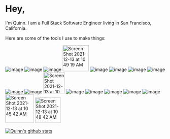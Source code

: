 # Hey, 

I'm Quinn. I am a Full Stack Software Engineer living in San Francisco, California.

Here are some of the tools I use to make things:

![image](https://camo.githubusercontent.com/c7530aca5351933e1f414c15ece59937d1fc279a7a24271c1853faa35af671f0/68747470733a2f2f696d672e736869656c64732e696f2f62616467652f52656163742d3631444146423f6c6f676f3d7265616374266c6f676f436f6c6f723d626c61636b267374796c653d666f722d7468652d6261646765) ![image](https://camo.githubusercontent.com/52c705915875323dd7a8ef92e32cc6d49f3a76be8e0f822836aa3a1c1bfdfb49/68747470733a2f2f696d672e736869656c64732e696f2f62616467652f4e6f64652e6a732d3333393933333f6c6f676f3d6e6f6465646f746a73266c6f676f436f6c6f723d626c61636b267374796c653d666f722d7468652d6261646765) ![image](https://camo.githubusercontent.com/54d885a39ff8ae8e17e1f9dd9286eb8e754d4c44c6ff3a31b2ba8f143f454254/68747470733a2f2f696d672e736869656c64732e696f2f62616467652f457870726573732d3030303030303f6c6f676f3d65787072657373266c6f676f436f6c6f723d7768697465267374796c653d666f722d7468652d6261646765)
<img width="82" alt="Screen Shot 2021-12-13 at 10 49 19 AM" src="https://user-images.githubusercontent.com/75652493/145870607-18312e28-1c43-4fad-ac0b-9c24f80ba0e4.png"> ![image](https://camo.githubusercontent.com/1eec389e00e3a61917811e82387844c940d851ce305c8f31d13cf219276d8d2b/68747470733a2f2f696d672e736869656c64732e696f2f62616467652f4d6f6e676f44422d3437413234383f6c6f676f3d6d6f6e676f6462266c6f676f436f6c6f723d7768697465267374796c653d666f722d7468652d6261646765) ![image](https://camo.githubusercontent.com/48e254c1057154ecf6e42ffbe5e9107247b139575c7afe6919d054b9e2a2c28d/68747470733a2f2f696d672e736869656c64732e696f2f62616467652f4d7953514c2d3434373941313f6c6f676f3d6d7973716c266c6f676f436f6c6f723d7768697465267374796c653d666f722d7468652d6261646765) ![image](https://camo.githubusercontent.com/07776370201753d31f5e8fc7eb380ca0a3bcebf243641f52f5f68e0c803c7d71/68747470733a2f2f696d672e736869656c64732e696f2f62616467652f4a6176615363726970742d4637444631453f6c6f676f3d6a617661736372697074266c6f676f436f6c6f723d626c61636b267374796c653d666f722d7468652d6261646765) ![image](https://camo.githubusercontent.com/ecb7e1051863062cd3880643a98089345912b17ba444f26a678f0c931f103cd6/68747470733a2f2f696d672e736869656c64732e696f2f62616467652f4157532d3233324633453f6c6f676f3d616d617a6f6e617773266c6f676f436f6c6f723d7768697465267374796c653d666f722d7468652d6261646765) ![image](https://camo.githubusercontent.com/89965f5d4badbca66d8dfd5643a8e4595c7c670d21ffafa35a360fa19f4a5792/68747470733a2f2f696d672e736869656c64732e696f2f62616467652f5765627061636b2d3844443646393f6c6f676f3d7765627061636b266c6f676f436f6c6f723d626c61636b267374796c653d666f722d7468652d6261646765) ![image](https://camo.githubusercontent.com/9a5eed63ad323616d7ba30eb56969d2de437082958108c509652acc5ac8ccd09/68747470733a2f2f696d672e736869656c64732e696f2f62616467652f426162656c2d4639444333453f6c6f676f3d626162656c266c6f676f436f6c6f723d626c61636b267374796c653d666f722d7468652d6261646765) <img width="67" alt="Screen Shot 2021-12-13 at 10 48 24 AM" src="https://user-images.githubusercontent.com/75652493/145870583-1f040176-09d3-48fb-9f03-ff65d18b367a.png"> ![image](https://camo.githubusercontent.com/290dcbfa2c65420ebaddfce351a2d03c2dded507559edc7ced591169fd76f8c5/68747470733a2f2f696d672e736869656c64732e696f2f62616467652f48544d4c352d4533344632363f6c6f676f3d68746d6c35266c6f676f436f6c6f723d7768697465267374796c653d666f722d7468652d6261646765) ![image](https://camo.githubusercontent.com/d119a6db49b1295f38caa942217cbc192f2e9103539e08fb55bdf3ef7a19ff78/68747470733a2f2f696d672e736869656c64732e696f2f62616467652f435353332d3135373242363f6c6f676f3d63737333266c6f676f436f6c6f723d7768697465267374796c653d666f722d7468652d6261646765) ![image](https://camo.githubusercontent.com/537f92c8c3d3541a177ea1dff4a04d1cce0d8da876aff06ae125abf89555afd0/68747470733a2f2f696d672e736869656c64732e696f2f62616467652f4a6573742d4332313332353f6c6f676f3d6a657374266c6f676f436f6c6f723d7768697465267374796c653d666f722d7468652d6261646765) ![image](https://camo.githubusercontent.com/3f65b6648ed4d500a7357be36cd68cc33c9ba10b4bcc35412335bd5eb5e4ef36/68747470733a2f2f696d672e736869656c64732e696f2f62616467652f4d6f6368612d3844363734383f6c6f676f3d6d6f636861266c6f676f436f6c6f723d7768697465267374796c653d666f722d7468652d6261646765) ![image](https://camo.githubusercontent.com/8b9ec0fabdf37c98935b2bfc463cfed24fbdd985226d5e2a8c959d7f41689af5/68747470733a2f2f696d672e736869656c64732e696f2f62616467652f436861692d4133303730313f6c6f676f3d63686169266c6f676f436f6c6f723d7768697465267374796c653d666f722d7468652d6261646765)
<img width="90" alt="Screen Shot 2021-12-13 at 10 45 42 AM" src="https://user-images.githubusercontent.com/75652493/145870164-1f4efe80-55fd-46f9-aebe-c48ae25002e3.png">
<img width="80" alt="Screen Shot 2021-12-13 at 10 48 42 AM" src="https://user-images.githubusercontent.com/75652493/145870596-c0d0579d-228a-4aea-a26e-87e880804f66.png">
 

[![Quinn's github stats](https://github-readme-stats.vercel.app/api?username=quinn-lima)](https://github.com/quinn-lima/github-readme-stats)
